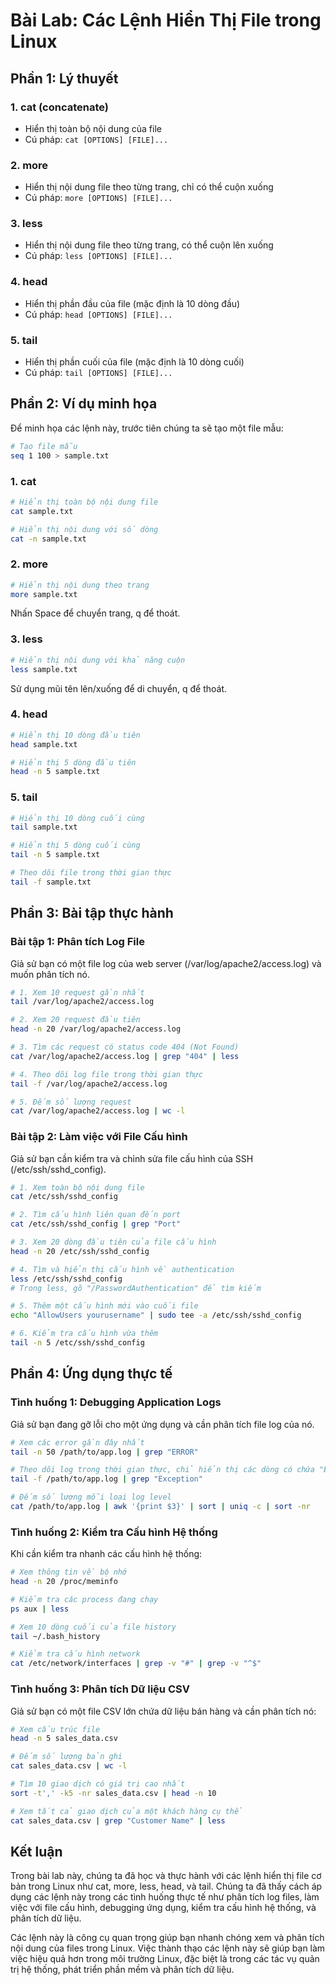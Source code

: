 # Bài Lab: Các Lệnh Hiển Thị File trong Linux

## Phần 1: Lý thuyết

### 1. cat (concatenate)
- Hiển thị toàn bộ nội dung của file
- Cú pháp: `cat [OPTIONS] [FILE]...`

### 2. more
- Hiển thị nội dung file theo từng trang, chỉ có thể cuộn xuống
- Cú pháp: `more [OPTIONS] [FILE]...`

### 3. less
- Hiển thị nội dung file theo từng trang, có thể cuộn lên xuống
- Cú pháp: `less [OPTIONS] [FILE]...`

### 4. head
- Hiển thị phần đầu của file (mặc định là 10 dòng đầu)
- Cú pháp: `head [OPTIONS] [FILE]...`

### 5. tail
- Hiển thị phần cuối của file (mặc định là 10 dòng cuối)
- Cú pháp: `tail [OPTIONS] [FILE]...`

## Phần 2: Ví dụ minh họa

Để minh họa các lệnh này, trước tiên chúng ta sẽ tạo một file mẫu:

```bash
# Tạo file mẫu
seq 1 100 > sample.txt
```

### 1. cat

```bash
# Hiển thị toàn bộ nội dung file
cat sample.txt

# Hiển thị nội dung với số dòng
cat -n sample.txt
```

### 2. more

```bash
# Hiển thị nội dung theo trang
more sample.txt
```
Nhấn Space để chuyển trang, q để thoát.

### 3. less

```bash
# Hiển thị nội dung với khả năng cuộn
less sample.txt
```
Sử dụng mũi tên lên/xuống để di chuyển, q để thoát.

### 4. head

```bash
# Hiển thị 10 dòng đầu tiên
head sample.txt

# Hiển thị 5 dòng đầu tiên
head -n 5 sample.txt
```

### 5. tail

```bash
# Hiển thị 10 dòng cuối cùng
tail sample.txt

# Hiển thị 5 dòng cuối cùng
tail -n 5 sample.txt

# Theo dõi file trong thời gian thực
tail -f sample.txt
```

## Phần 3: Bài tập thực hành

### Bài tập 1: Phân tích Log File

Giả sử bạn có một file log của web server (/var/log/apache2/access.log) và muốn phân tích nó.

```bash
# 1. Xem 10 request gần nhất
tail /var/log/apache2/access.log

# 2. Xem 20 request đầu tiên
head -n 20 /var/log/apache2/access.log

# 3. Tìm các request có status code 404 (Not Found)
cat /var/log/apache2/access.log | grep "404" | less

# 4. Theo dõi log file trong thời gian thực
tail -f /var/log/apache2/access.log

# 5. Đếm số lượng request
cat /var/log/apache2/access.log | wc -l
```

### Bài tập 2: Làm việc với File Cấu hình

Giả sử bạn cần kiểm tra và chỉnh sửa file cấu hình của SSH (/etc/ssh/sshd_config).

```bash
# 1. Xem toàn bộ nội dung file
cat /etc/ssh/sshd_config

# 2. Tìm cấu hình liên quan đến port
cat /etc/ssh/sshd_config | grep "Port"

# 3. Xem 20 dòng đầu tiên của file cấu hình
head -n 20 /etc/ssh/sshd_config

# 4. Tìm và hiển thị cấu hình về authentication
less /etc/ssh/sshd_config
# Trong less, gõ "/PasswordAuthentication" để tìm kiếm

# 5. Thêm một cấu hình mới vào cuối file
echo "AllowUsers yourusername" | sudo tee -a /etc/ssh/sshd_config

# 6. Kiểm tra cấu hình vừa thêm
tail -n 5 /etc/ssh/sshd_config
```

## Phần 4: Ứng dụng thực tế

### Tình huống 1: Debugging Application Logs

Giả sử bạn đang gỡ lỗi cho một ứng dụng và cần phân tích file log của nó.

```bash
# Xem các error gần đây nhất
tail -n 50 /path/to/app.log | grep "ERROR"

# Theo dõi log trong thời gian thực, chỉ hiển thị các dòng có chứa "Exception"
tail -f /path/to/app.log | grep "Exception"

# Đếm số lượng mỗi loại log level
cat /path/to/app.log | awk '{print $3}' | sort | uniq -c | sort -nr
```

### Tình huống 2: Kiểm tra Cấu hình Hệ thống

Khi cần kiểm tra nhanh các cấu hình hệ thống:

```bash
# Xem thông tin về bộ nhớ
head -n 20 /proc/meminfo

# Kiểm tra các process đang chạy
ps aux | less

# Xem 10 dòng cuối của file history
tail ~/.bash_history

# Kiểm tra cấu hình network
cat /etc/network/interfaces | grep -v "#" | grep -v "^$"
```

### Tình huống 3: Phân tích Dữ liệu CSV

Giả sử bạn có một file CSV lớn chứa dữ liệu bán hàng và cần phân tích nó:

```bash
# Xem cấu trúc file
head -n 5 sales_data.csv

# Đếm số lượng bản ghi
cat sales_data.csv | wc -l

# Tìm 10 giao dịch có giá trị cao nhất
sort -t',' -k5 -nr sales_data.csv | head -n 10

# Xem tất cả giao dịch của một khách hàng cụ thể
cat sales_data.csv | grep "Customer Name" | less
```

## Kết luận

Trong bài lab này, chúng ta đã học và thực hành với các lệnh hiển thị file cơ bản trong Linux như cat, more, less, head, và tail. Chúng ta đã thấy cách áp dụng các lệnh này trong các tình huống thực tế như phân tích log files, làm việc với file cấu hình, debugging ứng dụng, kiểm tra cấu hình hệ thống, và phân tích dữ liệu.

Các lệnh này là công cụ quan trọng giúp bạn nhanh chóng xem và phân tích nội dung của files trong Linux. Việc thành thạo các lệnh này sẽ giúp bạn làm việc hiệu quả hơn trong môi trường Linux, đặc biệt là trong các tác vụ quản trị hệ thống, phát triển phần mềm và phân tích dữ liệu.

